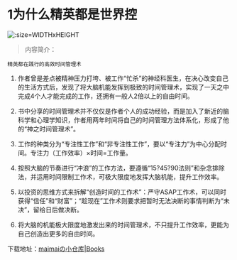 # 1为什么精英都是世界控


![](https://cdn.staticaly.com/gh/maimai977977/images@master/202306041305492.jpg ':size=WIDTHxHEIGHT')


> 内容简介：

`精英都在践行的高效时间管理术`

1. 作者曾是差点被精神压力打垮、被工作“忙杀”的神经科医生，在决心改变自己的生活方式后，发现了将大脑机能发挥到极致的时间管理术，实现了一天之中完成4个人才能完成的工作，还拥有一般人2倍以上的自由时间。

2. 书中分享的时间管理术并不仅仅是作者个人的成功经验，而是加入了新近的脑科学和心理学知识，作者用两年时间将自己的时间管理方法体系化，形成了他的“神之时间管理术”。

3. 工作的种类分为“专注性工作”和“非专注性工作”，要以“专注力”为中心分配时间。专注力（工作效率）×时间=工作量。

4. 按照大脑的节奏进行“冲浪”的工作方法，要遵循“15?45?90法则”和杂念排除法，并运用时间限制工作术，可极大限度地发挥大脑机能，提升工作效率。

5. 以投资的思维方式来拆解“创造时间的工作术”：严守ASAP工作术，可以同时获得“信任”和“财富”；“趁现在”工作术则要求把暂时无法决断的事情判断为“未决”，留给日后做决断。

6. 将大脑的机能极大限度地激发出来的时间管理术，不只提升工作效率，更能为自己创造出更多的自由时间。

下载地址：[maimaiの小仓库|Books](http://maimai977977.ysepan.com/)